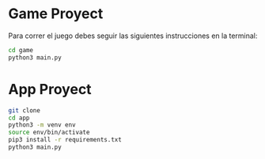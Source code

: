 # Game Proyect

Para correr el juego debes seguir las siguientes instrucciones en la terminal:

```sh
cd game
python3 main.py
```

# App Proyect

```sh
git clone
cd app
python3 -m venv env
source env/bin/activate
pip3 install -r requirements.txt
python3 main.py
```